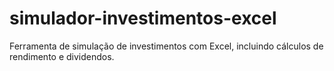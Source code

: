 # simulador-investimentos-excel
Ferramenta de simulação de investimentos com Excel, incluindo cálculos de rendimento e dividendos.
